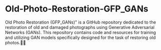 # Old-Photo-Restoration-GFP_GANs 
Old Photo Restoration (GFP_GANs)" is a GitHub repository dedicated to the restoration of old and damaged photographs using Generative Adversarial Networks (GANs). This repository contains code and resources for training and utilizing GAN models specifically designed for the task of restoring old photos.💭🚀
